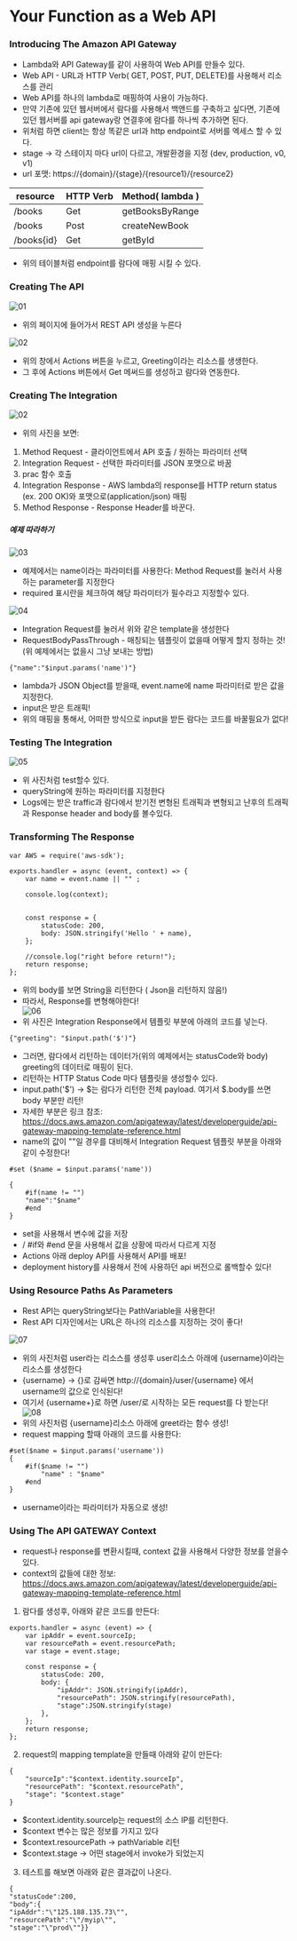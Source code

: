 # Your Function as a Web API

### Introducing The Amazon API Gateway
- Lambda와 API Gateway를 같이 사용하여 Web API를 만들수 있다.
- Web API - URL과 HTTP Verb( GET, POST, PUT, DELETE)를 사용해서 리소스를 관리
- Web API를 하나의 lambda로 매핑하여 사용이 가능하다. 
- 만약 기존에 있던 웹서버에서 람다를 사용해서 백앤드를 구축하고 싶다면, 기존에 있던 웹서버를 api gateway랑 연결후에 람다를 하나씩 추가하면 된다. 
- 위처럼 하면 client는 항상 똑같은 url과 http endpoint로 서버를 엑세스 할 수 있다. 
- stage -> 각 스테이지 마다 url이 다르고, 개발환경을 지정 (dev, production, v0, v1)
- url 포맷: https://{domain}/{stage}/{resource1}/{resource2} 

| resource | HTTP Verb | Method( lambda ) |
|----------|-----------|------------------|
| /books   | Get       | getBooksByRange  |
| /books   | Post      | createNewBook    |
 | /books{id} | Get | getById          |

- 위의 테이블처럼 endpoint를 람다에 매핑 시킬 수 있다.
  
### Creating The API
  
![01](https://github.com/harryjung0330/lambda_in_action/blob/main/chapter3/사진/01.png)  
- 위의 페이지에 들어가서 REST API 생성을 누른다  
  
![02](https://github.com/harryjung0330/lambda_in_action/blob/main/chapter3/사진/02.png)  
- 위의 창에서 Actions 버튼을 누르고, Greeting이라는 리소스를 생생한다.  
- 그 후에 Actions 버튼에서 Get 메써드를 생성하고 람다와 연동한다.
  
### Creating The Integration
![02](https://github.com/harryjung0330/lambda_in_action/blob/main/chapter3/사진/02.png) 
- 위의 사진을 보면: 
1) Method Request - 클라이언트에서 API 호출 / 원하는 파라미터 선택
2) Integration Request - 선택한 파라미터를 JSON 포맷으로 바꿈
3) prac 함수 호출
4) Integration Response - AWS lambda의 response를 HTTP return status (ex. 200 OK)와  포맷으로(application/json) 매핑
5) Method Response - Response Header를 바꾼다. 
  
##### 예제 따라하기  
![03](https://github.com/harryjung0330/lambda_in_action/blob/main/chapter3/사진/03.png)
- 예제에서는 name이라는 파라미터를 사용한다: Method Request를 눌러서 사용하는 parameter를 지정한다  
- required 표시란을 체크하여 해당 파라미터가 필수라고 지정할수 있다.
   
![04](https://github.com/harryjung0330/lambda_in_action/blob/main/chapter3/사진/04.png)  
- Integration Request를 눌러서 위와 같은 template을 생성한다 
- RequestBodyPassThrough - 매칭되는 템플릿이 없을때 어떻게 할지 정하는 것! (위 예제에서는 없을시 그냥 보내는 방법)  
```
{"name":"$input.params('name')"}
```  
- lambda가 JSON Object를 받을때, event.name에 name 파라미터로 받은 값을 지정한다. 
- input은 받은 트래픽!
- 위의 매핑을 통해서, 어떠한 방식으로 input을 받든 람다는 코드를 바꿀필요가 없다!
  
### Testing The Integration  
![05](https://github.com/harryjung0330/lambda_in_action/blob/main/chapter3/사진/05.png)  
- 위 사진처럼 test할수 있다. 
- queryString에 원하는 파라미터를 지정한다 
- Logs에는 받은 traffic과 람다에서 받기전 변형된 트래픽과 변형되고 난후의 트래픽과 Response header and body를 볼수있다.
  
### Transforming The Response  
```
var AWS = require('aws-sdk');

exports.handler = async (event, context) => {
    var name = event.name || "" ;
    
    console.log(context);
   
    
    const response = {
        statusCode: 200,
        body: JSON.stringify('Hello ' + name),
    };
    
    //console.log("right before return!");
    return response;
};
```  
- 위의 body를 보면 String을 리턴한다 ( Json을 리턴하지 않음!)
- 따라서, Response를 변형해야한다!   
![06](https://github.com/harryjung0330/lambda_in_action/blob/main/chapter3/사진/06.png)
- 위 사진은 Integration Response에서 템플릿 부분에 아래의 코드를 넣는다.  
```commandline
{"greeting": "$input.path('$')"}
```  
- 그러면, 람다에서 리턴하는 데이터가(위의 예제에서는 statusCode와 body) greeting의 데이터로 매핑이 된다.  
- 리턴하는 HTTP Status Code 마다 템플릿을 생성할수 있다.  
- input.path('$') -> $는 람다가 리턴한 전체 payload. 여기서 $.body를 쓰면 body 부분만 리턴!  
- 자세한 부분은 링크 참조: https://docs.aws.amazon.com/apigateway/latest/developerguide/api-gateway-mapping-template-reference.html 
- name의 값이 ""일 경우를 대비해서 Integration Request 템플릿 부분을 아래와 같이 수정한다!
```commandline
#set ($name = $input.params('name'))

{
    #if(name != "")
    "name":"$name"
    #end
}
```  
- set을 사용해서 변수에 값을 저장
- / #if와 #end 문을 사용해서 값을 상황에 따라서 다르게 지정  
- Actions 아래 deploy API를 사용해서 API를 배포!
- deployment history를 사용해서 전에 사용하던 api 버전으로 롤백할수 있다! 
  
### Using Resource Paths As Parameters  
- Rest API는 queryString보다는 PathVariable을 사용한다!
- Rest API 디자인에서는 URL은 하나의 리소스를 지정하는 것이 좋다!
  
![07](https://github.com/harryjung0330/lambda_in_action/blob/main/chapter3/사진/07.png)
- 위의 사진처럼 user라는 리소스를 생성후 user리소스 아래에 {username}이라는 리소스를 생성한다
- {username} -> {}로 감싸면 http://{domain}/user/{username} 에서 username의 값으로 인식된다!
- 여기서 {username+}로 하면 /user/로 시작하는 모든 request를 다 받는다!  
![08](https://github.com/harryjung0330/lambda_in_action/blob/main/chapter3/사진/08.png)  
- 위의 사진처럼 {username}리소스 아래에 greet라는 함수 생성!
- request mapping 할때 아래의 코드를 사용한다:  
```commandline
#set($name = $input.params('username'))  
{
    #if($name != "")
        "name" : "$name"
    #end
}
```  
- username이라는 파라미터가 자동으로 생성!  
  
### Using The API GATEWAY Context  
- request나 response를 변환시킬때, context 값을 사용해서 다양한 정보를 얻을수 있다.  
- context의 값들에 대한 정보: https://docs.aws.amazon.com/apigateway/latest/developerguide/api-gateway-mapping-template-reference.html 
1) 람다를 생성후, 아래와 같은 코드를 만든다:  
```
exports.handler = async (event) => {
    var ipAddr = event.sourceIp;
    var resourcePath = event.resourcePath;
    var stage = event.stage;
 
    const response = {
        statusCode: 200,
        body: {
            "ipAddr": JSON.stringify(ipAddr),
            "resourcePath": JSON.stringify(resourcePath),
            "stage":JSON.stringify(stage)
        },
    };
    return response;
};

```
2) request의 mapping template을 만들때 아래와 같이 만든다:  
```
{
    "sourceIp":"$context.identity.sourceIp",
    "resourcePath": "$context.resourcePath",
    "stage": "$context.stage"
}
```  
- $context.identity.sourceIp는 request의 소스 IP를 리턴한다.  
- $context 변수는 많은 정보를 가지고 있다
- $context.resourcePath -> pathVariable 리턴
- $context.stage -> 어떤 stage에서 invoke가 되었는지  
3) 테스트를 해보면 아래와 같은 결과값이 나온다.  
```
{
"statusCode":200,
"body":{
"ipAddr":"\"125.188.135.73\"",
"resourcePath":"\"/myip\"",
"stage":"\"prod\""}}
```  
